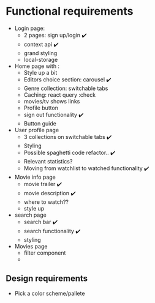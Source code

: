 # Functional requirements

- Login page:
  - 2 pages: sign up/login ✔️
  - context api ✔️
  - grand styling
  - local-storage
- Home page with :
  - Style up a bit
  - Editors choice section: carousel ✔️
  - Genre collection: switchable tabs
  - Caching: react query :check
  - movies/tv shows links
  - Profile button
  - sign out functionality ✔️
  - Button guide
- User profile page
  - 3 collections on switchable tabs ✔️
  - Styling
  - Possible spaghetti code refactor.. ✔️
  - Relevant statistics?
  - Moving from watchlist to watched functionality ✔️
- Movie info page
  - movie trailer ✔️
  - movie description ✔️
  - where to watch??
  - style up
- search page
  - search bar ✔️
  - search functionality ✔️
  - styling
- Movies page
  - filter component
  - 

## Design requirements

- Pick a color scheme/pallete